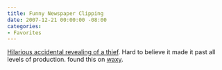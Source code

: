 ```yaml
---
title: Funny Newspaper Clipping
date: 2007-12-21 00:00:00 -08:00
categories:
- Favorites
---
```


<p><a href="http://www.veryshortlist.com/vsl/daily.cfm/review/346/Website/newseum-again-lewiston-tribune/">Hilarious accidental revealing of a thief</a>. Hard to believe it made it past all levels of production. found this on <a href="http://waxy.org/links/">waxy</a>. </p>
